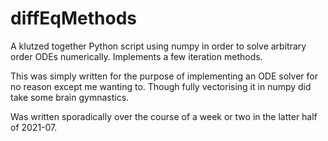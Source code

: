 # diffEqMethods
A klutzed together Python script using numpy in order to solve arbitrary order ODEs numerically. Implements a few iteration methods.

This was simply written for the purpose of implementing an ODE solver for no reason except me wanting to. Though fully vectorising it in numpy did take some brain gymnastics.

Was written sporadically over the course of a week or two in the latter half of 2021-07.
